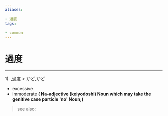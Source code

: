 ```yaml
---
aliases:
    
- 過度
tags:
    
- common
---
```


# 過度
---
1).
,過度 > かど,かど

- excessive
- immoderate
**( Na-adjective (keiyodoshi) Noun which may take the genitive case particle 'no' Noun;)**
> see also: 
            